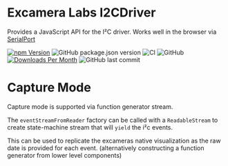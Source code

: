 # Excamera Labs I2CDriver

Provides a JavaScript API for the I²C driver. Works well in the browser via [SerialPort](https://developer.mozilla.org/en-US/docs/Web/API/SerialPort)

[![npm Version](http://img.shields.io/npm/v/@johntalton/excamera-i2cdriver.svg)](https://www.npmjs.com/package/@johntalton/excamera-i2cdriver)
![GitHub package.json version](https://img.shields.io/github/package-json/v/johntalton/excamera-i2cdriver)
![CI](https://github.com/johntalton/excamera-i2cdriver/workflows/CI/badge.svg)
![GitHub](https://img.shields.io/github/license/johntalton/excamera-i2cdriver)
[![Downloads Per Month](http://img.shields.io/npm/dm/@johntalton/excamera-i2cdriver.svg)](https://www.npmjs.com/package/@johntalton/excamera-i2cdriver)
![GitHub last commit](https://img.shields.io/github/last-commit/johntalton/excamera-i2cdriver)

# Capture Mode

Capture mode is supported via function generator stream.

The `eventStreamFromReader` factory can be called with a `ReadableStream` to create state-machine stream that will `yield` the i²c events.

This can be used to replicate the excameras native visualization as the raw date is provided for each event. (alternatively constructing a function generator from lower level components)